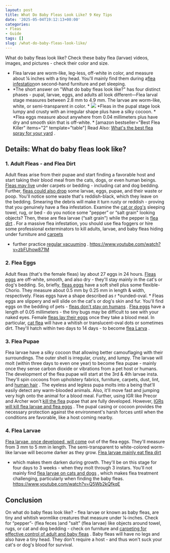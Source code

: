 ```yaml
---
layout: post
title: What Do Baby Fleas Look Like? 9 Key Tips
date: '2025-05-04T19:12:13+00:00'
categories:
- Fleas
- Guide
tags: []
slug: /what-do-baby-fleas-look-like/
---
```


What do baby fleas look like? Check these baby flea (larvae) videos, images, and pictures - check their color and size.
- Flea larvae are worm-like, leg-less, off-white in color, and measure about ¼ inches with a tiny head. You'll mainly find them during a[flea infestation](https://www.canr.msu.edu/ipm/uploads/files/Fleas.pdf)on second-hand furniture and pet sleeping.
- *The short answer on "What do baby fleas look like?" has four distinct phases - pupal, larvae, eggs, and adults all look different—Flea larval stage measures between 2.8 mm to 4.9 mm. The larvae are worm-like, white, or semi-transparent in color. *
![](/assets/img/166/466239200.jpg)
*Fleas in the pupal stage look lumpy and crusty with an irregular shape plus have a silky cocoon. *
*Flea eggs measure about anywhere from 0.04 millimeters plus have dry and smooth skin that is off-white. *
[amazon bestseller="Best Flea Killer" items="2" template="table"]
Read Also:
[What's the best flea spray for your yard](https://pestpolicy.com/best-flea-spray-for-yard/)
.
## Details: What do baby fleas look like?
### 1. Adult Fleas - and Flea Dirt
Adult fleas arise from their pupae and start finding a favorable host and start taking their blood meal from the cats, dogs, or even human beings.
[Fleas may live](https://pestpolicy.com/where-do-fleas-live/)
under carpets or bedding - including cat and dog bedding. Further,
[fleas could also drop](https://pestpolicy.com/best-flea-drops-for-cats/)
some larvae, eggs, pupae, and their waste or poop.
You'll notice some waste that's reddish-black, which they leave on the bedding. Smearing the debris will make it turn rusty or reddish - proving that you genuinely have a flea infestation.
Examine the
[cat or dog's](https://pestpolicy.com/what-is-blep-in-pets-cats-and-dogs/)
sleeping towel, rug, or bed - do you notice some "pepper” or “salt grain" looking objects? Then, these are flea larvae (“salt grain") while the pepper is
[flea dirt](https://pestpolicy.com/what-is-flea-dirt/)
.
For a massive flea infestation, you should use flea foggers or hire some professional exterminators to kill adults, larvae, and baby fleas hiding under furniture and
[carpets](https://pestpolicy.com/can-fleas-live-in-carpets/)
- further practice
[regular vacuuming](https://pestpolicy.com/best-vacuum-for-fleas/)
.
https://www.youtube.com/watch?v=zbFUhow871M
### 2. Flea Eggs
Adult fleas (that's the female fleas) lay about 27 eggs in 24 hours.
[Fleas eggs](https://pestpolicy.com/what-do-flea-eggs-look-like/)
are off-white, smooth, and also dry - they'll stay mainly in the cat's or dog's bedding.
So, briefly,
[fleas eggs](https://pestpolicy.com/how-to-kill-flea-eggs/)
have a soft shell plus some flexible-Chorio. They measure about 0.5 mm by 0.25 mm in length & width, respectively. Fleas eggs have a shape described as r
*ounded-oval. *
Fleas eggs are slippery and will slide on the cat's or dog's skin and fur. You'll find eggs on the bedding of pets -
[fleas don't stay on humans](https://pestpolicy.com/do-fleas-stay-on-humans/)
.
[Flea eggs](https://pestpolicy.com/what-do-flea-eggs-look-like/)
have a length of 0.05 millimeters - the tiny bugs may be difficult to see with your naked eyes.
Female
[fleas lay their eggs](https://pestpolicy.com/flea-eggs-vs-dandruff/)
once they take a blood meal. In particular,
[cat flea](https://pestpolicy.com/best-flea-treatment-for-cats/)
will have a whitish or translucent-oval dots or sometimes dirt. They'll hatch within two days to 14 days - to become
[flea Larva](https://pestpolicy.com/what-do-flea-larvae-look-like/)
.
### 3. Flea Pupae
Flea larvae have a silky cocoon that allowing better camouflaging with their surroundings. The outer shell is irregular, crusty, and lumpy.
The larvae will molt (within three days to even one year) to become flea pupae - mainly once they sense carbon dioxide or vibrations from a pet host or humans.
The development of the flea pupae will start at the 3rd & 4th larvae insta. They'll spin cocoons from upholstery fabrics, furniture, carpets, dust, lint, and
[human hair](https://pestpolicy.com/can-fleas-live-in-human-hair/)
.
The eyeless and legless pupa molts into a being that'll easily detect any warm-blooded animals. Also, it'll move fast and jumping very high onto the animal for a blood meal.
Further, using IGR like Precor and Archer won't
[kill the flea](https://pestpolicy.com/how-to-kill-fleas-on-dogs-naturally-safe-and-fast/)
pupae that are fully developed. However,
[IGRs will kill flea larvae and flea eggs](https://pestpolicy.com/best-fogger-for-fleas/)
.
The pupal casing or cocoon provides the necessary protection against the environment's harsh forces until when the conditions are favorable, like a host coming nearby.
### 4. Flea Larvae
[Flea larvae, once developed, will come](https://pestpolicy.com/where-do-fleas-come-from/)
out of the flea eggs. They'll measure from 3 mm to 5 mm in length. The semi-transparent to white-colored worm-like larvae will become darker as they grow.
[Flea larvae mainly eat flea dirt](https://pestpolicy.com/what-do-flea-larvae-eat/)
- which makes them darken during growth. They'll be on this stage for four days to 3 weeks - when they molt through 3 instars.
You'll not mainly find
[flea larvae on cats and dogs](https://pestpolicy.com/can-dog-fleas-transfer-to-humans/)
, which makes flea treatment challenging, particularly when finding the baby fleas.
https://www.youtube.com/watch?v=Q5Wb2kQfkqE
## Conclusion
On what do baby fleas look like? - flea larvae or known as baby fleas, are tiny and whitish wormlike creatures that measure under ¼-inches.
Check for “pepper”- (flea feces )and "salt" (flea larvae) like objects around towel, rugs, or cat and dog bedding - check on furniture and
[carpeting for effective control of adult and baby fleas](https://pestpolicy.com/best-flea-carpet-powder/)
.
Baby fleas will have no legs and also have a tiny head. They don't require a host - and thus won't suck your cat's or dog's blood for survival.
